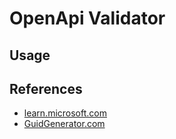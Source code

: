 # OpenApi Validator

## Usage 

## References
- [learn.microsoft.com](https://learn.microsoft.com/en-us/visualstudio/extensibility/internals/solution-dot-sln-file?view=vs-2022)
- [GuidGenerator.com](https://guidgenerator.com/)
